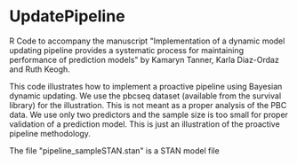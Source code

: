# UpdatePipeline
R Code to accompany the manuscript "Implementation of a dynamic model updating pipeline provides a systematic process for maintaining performance of prediction models" by Kamaryn Tanner, Karla Diaz-Ordaz and Ruth Keogh.  

This code illustrates how to implement a proactive pipeline using Bayesian dynamic updating.  We use the pbcseq dataset (available from the survival library) for the illustration.  This is not meant as a proper analysis of the PBC data. We use only two predictors and the sample size is too small for proper validation of a prediction model. This is just an illustration of the proactive pipeline methodology.

The file "pipeline_sampleSTAN.stan" is a STAN model file
